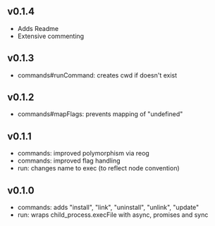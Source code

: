 
v0.1.4
----------
* Adds Readme
* Extensive commenting


v0.1.3
----------
* commands#runCommand: creates cwd if doesn't exist


v0.1.2
----------
* commands#mapFlags: prevents mapping of "undefined"


v0.1.1
----------
* commands: improved polymorphism via reog
* commands: improved flag handling
* run: changes name to exec (to reflect node convention)


v0.1.0
----------
* commands: adds "install", "link", "uninstall", "unlink", "update"
* run: wraps child_process.execFile with async, promises and sync